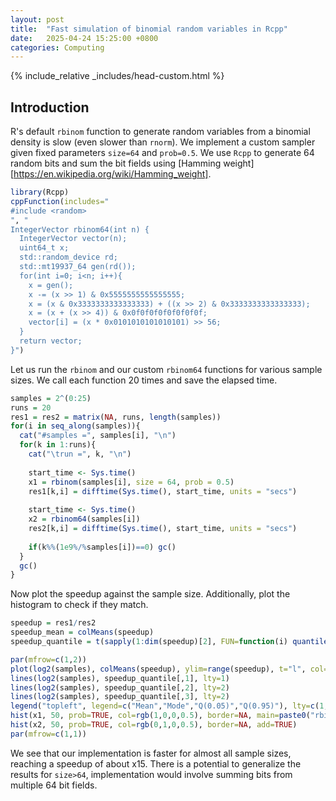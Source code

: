 ```yaml
---
layout:	post
title:	"Fast simulation of binomial random variables in Rcpp"
date:	2025-04-24 15:25:00 +0800
categories: Computing
---
```

{% include_relative _includes/head-custom.html %}


## Introduction

R's default `rbinom` function to generate random variables from a binomial density is slow (even slower than `rnorm`). We implement a custom sampler given fixed parameters `size=64` and `prob=0.5`. We use `Rcpp` to generate 64 random bits and sum the bit fields using [Hamming weight][https://en.wikipedia.org/wiki/Hamming_weight]. 

```R
library(Rcpp)
cppFunction(includes="
#include <random>
", "
IntegerVector rbinom64(int n) {
  IntegerVector vector(n);
  uint64_t x;
  std::random_device rd;
  std::mt19937_64 gen(rd());
  for(int i=0; i<n; i++){
    x = gen();
    x -= (x >> 1) & 0x5555555555555555;
    x = (x & 0x3333333333333333) + ((x >> 2) & 0x3333333333333333);
    x = (x + (x >> 4)) & 0x0f0f0f0f0f0f0f0f;
    vector[i] = (x * 0x0101010101010101) >> 56;
  }
  return vector;  
}")
```

Let us run the `rbinom` and our custom `rbinom64` functions for various sample sizes. We call each function 20 times and save the elapsed time.

```R
samples = 2^(0:25)
runs = 20
res1 = res2 = matrix(NA, runs, length(samples))
for(i in seq_along(samples)){
  cat("#samples =", samples[i], "\n")
  for(k in 1:runs){
    cat("\trun =", k, "\n")
    
    start_time <- Sys.time()
    x1 = rbinom(samples[i], size = 64, prob = 0.5)
    res1[k,i] = difftime(Sys.time(), start_time, units = "secs")
    
    start_time <- Sys.time()
    x2 = rbinom64(samples[i])
    res2[k,i] = difftime(Sys.time(), start_time, units = "secs")
    
    if(k%%(1e9%/%samples[i])==0) gc()
  }
  gc()
}
```

Now plot the speedup against the sample size. Additionally, plot the histogram to check if they match.

```R
speedup = res1/res2
speedup_mean = colMeans(speedup)
speedup_quantile = t(sapply(1:dim(speedup)[2], FUN=function(i) quantile(speedup[,i], c(0.5, 0.05, 0.95))))

par(mfrow=c(1,2))
plot(log2(samples), colMeans(speedup), ylim=range(speedup), t="l", col="red", main=paste0("rbinom64 vs rbinom, ", runs, " runs"), xlab="log2(#samples)", ylab="Speedup")
lines(log2(samples), speedup_quantile[,1], lty=1)
lines(log2(samples), speedup_quantile[,2], lty=2)
lines(log2(samples), speedup_quantile[,3], lty=2)
legend("topleft", legend=c("Mean","Mode","Q(0.05)","Q(0.95)"), lty=c(1,2,1,2), col=c("red","black","black","black"))
hist(x1, 50, prob=TRUE, col=rgb(1,0,0,0.5), border=NA, main=paste0("rbinom64 vs rbinom, n=", 2^i), xlab="x", ylab="Density")
hist(x2, 50, prob=TRUE, col=rgb(0,1,0,0.5), border=NA, add=TRUE)
par(mfrow=c(1,1))
```

We see that our implementation is faster for almost all sample sizes, reaching a speedup of about x15. There is a potential to generalize the results for `size>64`, implementation would involve summing bits from multiple 64 bit fields.